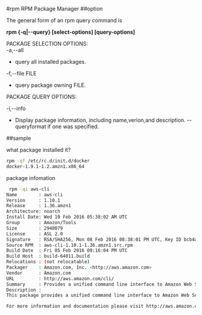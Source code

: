#rpm
RPM Package Manager
##option




The general form of an rpm query command is

__rpm {-q|--query} [select-options] [query-options]__

PACKAGE SELECTION OPTIONS:  
-a,--all
- query all installed packages.  

-f,--file FILE  
- query package owning FILE.


PACKAGE QUERY OPTIONS:  

-i,--info
- Display package information, including name,verion,and description. --queryformat if one was specified.

##sample

what package installed it?
```bash
rpm -qf /etc/rc.d/init.d/docker
docker-1.9.1-1.2.amzn1.x86_64
```
package infomation
```bash
 rpm -qi aws-cli
Name        : aws-cli
Version     : 1.10.1
Release     : 1.36.amzn1
Architecture: noarch
Install Date: Wed 10 Feb 2016 05:38:02 AM UTC
Group       : Amazon/Tools
Size        : 2948079
License     : ASL 2.0
Signature   : RSA/SHA256, Mon 08 Feb 2016 08:38:01 PM UTC, Key ID bcb4a85b21c0f39f
Source RPM  : aws-cli-1.10.1-1.36.amzn1.src.rpm
Build Date  : Fri 05 Feb 2016 09:16:04 PM UTC
Build Host  : build-64011.build
Relocations : (not relocatable)
Packager    : Amazon.com, Inc. <http://aws.amazon.com>
Vendor      : Amazon.com
URL         : http://aws.amazon.com/cli/
Summary     : Provides a unified command line interface to Amazon Web Services
Description :
This package provides a unified command line interface to Amazon Web Services.

For more information and documentation please visit http://aws.amazon.com/documentation/cli/
```
